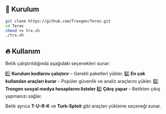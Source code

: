 ## 📌 Kurulum
```bash
git clone https://github.com/Troxgen/Terox.git
cd Terox
chmod +x trx.sh
./trx.sh
```

## 🔥 Kullanım
Betik çalıştırıldığında aşağıdaki seçenekleri sunar:

1️⃣ **Kurulum kodlarını çalıştırır** – Gerekli paketleri yükler.
2️⃣ **En çok kullanılan araçları kurar** – Popüler güvenlik ve analiz araçlarını yükler.
3️⃣ **Troxgen sosyal medya hesaplarını listeler**
0️⃣ **Çıkış yapar** – Betikten çıkış yapmanızı sağlar.

Betik ayrıca **T-U-R-K** ve **Turk-Sploit** gibi araçları yükleme seçeneği sunar.
